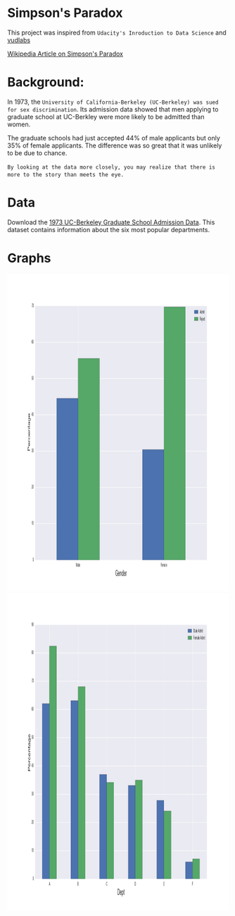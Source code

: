 # Simpson's Paradox

This project was inspired from `Udacity's Inroduction to Data Science` and [vudlabs](http://vudlab.com/simpsons/)

[Wikipedia Article on Simpson's Paradox](https://en.wikipedia.org/wiki/Simpson's_paradox)

# Background:
In 1973, the `University of California-Berkeley (UC-Berkeley) was sued for sex discrimination`. Its admission data showed that men applying to graduate school at UC-Berkley were more likely to be admitted than women.

The graduate schools had just accepted 44% of male applicants but only 35% of female applicants. The difference was so great that it was unlikely to be due to chance.

`By looking at the data more closely, you may realize that there is more to the story than meets the eye.`

# Data
Download the [1973 UC-Berkeley Graduate School Admission Data](http://www.calvin.edu/~stob/data/Berkeley.csv). This dataset contains information about the six most popular departments.

# Graphs

<img src="https://github.com/adityamehra/Machine-Learning/blob/master/ucberkeley/graphs/graph1.png" width="1080" height="720">

<img src="https://github.com/adityamehra/Machine-Learning/blob/master/ucberkeley/graphs/graph2.png" width="1080" height="720">
